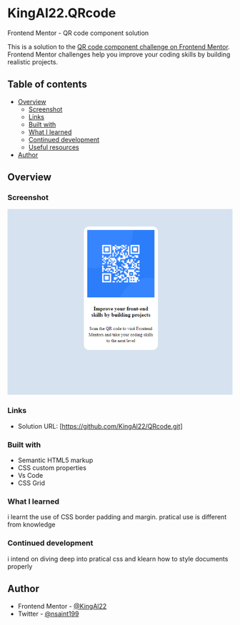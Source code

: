 # KingAl22.QRcode
Frontend Mentor - QR code component solution

This is a solution to the [QR code component challenge on Frontend Mentor](https://www.frontendmentor.io/challenges/qr-code-component-iux_sIO_H). Frontend Mentor challenges help you improve your coding skills by building realistic projects. 

## Table of contents

- [Overview](#overview)
  - [Screenshot](#screenshot)
  - [Links](#links)
  - [Built with](#built-with)
  - [What I learned](#what-i-learned)
  - [Continued development](#continued-development)
  - [Useful resources](#useful-resources)
- [Author](#author)



## Overview

### Screenshot

![](./capture.png)



### Links

- Solution URL: [https://github.com/KingAl22/QRcode.git]

### Built with
- Semantic HTML5 markup
- CSS custom properties
- Vs Code
- CSS Grid


### What I learned

i learnt the use of CSS border padding and margin. pratical use is different from knowledge


### Continued development

i intend on diving deep into pratical css and klearn how to style documents properly


## Author

- Frontend Mentor - [@KingAl22](https://www.frontendmentor.io/profile/KingAl22)
- Twitter - [@nsaint199](https://www.twitter.com/nsaint199)

